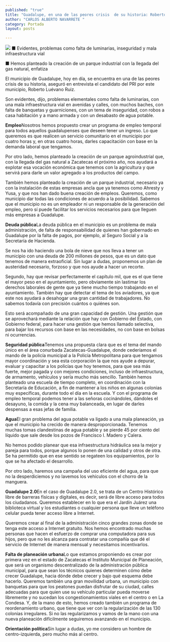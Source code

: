 ```yaml
---
published: "true"
title: "Guadalupe, en una de las peores crisis  de su historia: Roberto Luévano Ruiz"
author: "CARLOS ALBERTO NAVARRETE "
category: Portada
layout: posts

---
```


![](http://i.imgur.com/gCZ0Pdjm.jpg)
■ Evidentes, problemas como falta de luminarias, inseguridad y mala infraestructura vial

■ Hemos planteado la creación de un parque industrial con la llegada del gas natural, enfatiza

El municipio de Guadalupe, hoy en día, se encuentra en una de las peores crisis de su historia, aseguró en entrevista el candidato del PRI por este municipio, Roberto Luévano Ruiz.

Son evidentes, dijo, problemas elementales como falta de luminarias, con una mala infraestructura vial en avenidas y calles, con muchos baches, con falta de banquetas y guarniciones, con un tema de inseguridad, con robos a casa habitación y a mano armada y con un desabasto de agua potable.

**Empleo**Nosotros hemos propuesto crear un programa de empleo temporal para todos aquellos guadalupenses que deseen tener un ingreso. Lo que queremos es que realicen un servicio comunitario en el municipio por cuatro horas y, en otras cuatro horas, darles capacitación con base en la demanda laboral que tengamos.

Por otro lado, hemos planteado la creación de un parque agroindustrial que, con la llegada del gas natural a Zacatecas el próximo año, nos ayudará a explotar esa vocación económica que tenemos con la agricultura y que servirá para darle un valor agregado a los productos del campo.

También hemos planteado la creación de un parque industrial, necesario ya con la instalación de estas empresas ancla que ya tenemos como Ahresty y Yusa, y que nos han dado buena creación de empleos. Queremos, como municipio dar todas las condiciones de acuerdo a la posibilidad.
Sabemos que el municipio no es un empleador ni un responsable de la generación del empleo, pero sí puede facilitar los servicios necesarios para que lleguen más empresas a Guadalupe.

**Deuda pública**La deuda pública en el municipio es un problema de mala administración, de falta de responsabilidad de quienes han gobernado en Guadalupe por la falta de pagos, por ejemplo, al Seguro Social y a la Secretaría de Hacienda.

Se nos ha ido haciendo una bola de nieve que nos lleva a tener un municipio con una deuda de 200 millones de pesos, que es un dato que tenemos de manera extraoficial.
Sin lugar a dudas, proponemos un plan de austeridad necesario, forzoso y que nos ayude a hacer un recorte. 

Segundo, hay que revisar perfectamente el capítulo mil, que es el que tiene el mayor peso en el ayuntamiento, pero obviamente sin lastimar los derechos laborales de gente que ya tiene mucho tiempo trabajando en el ayuntamiento.
También hay que detectar el tema de los aviadores, ya que este nos ayudará a desahogar una gran cantidad de trabajadores. No sabemos todavía con precisión cuántos o quiénes son.

Esto será acompañado de una gran capacidad de gestión. Una gestión que se aprovechará mediante la relación que hay con Gobierno del Estado, con Gobierno federal, para hacer una gestión que hemos llamado selectiva, para bajar los recursos con base en las necesidades, no con base en bolsas ni ocurrencias.

**Seguridad pública**Tenemos una propuesta clara que es el tema del mando único en el área conurbada Zacatecas-Guadalupe, donde cederíamos el mando de la policía municipal a la Policía Metropolitana para que tengamos mayor coordinación y sea esta corporación la que nos ayude a depurar, evaluar y capacitar a los policías que hoy tenemos, para que sea más fuerte, mejor pagada y con mejores condiciones, incluso de infraestructura, de armamento, vehículos y sería mucho más sencillo.
También hemos planteado una escuela de tiempo completo, en coordinación con la Secretaría de Educación, a fin de mantener a los niños en algunas colonias muy específicas, durante todo el día en la escuela. Y con el programa de empleo temporal podemos tener a las señoras cocinándoles, dándoles el desayuno, la comida y la cena muy balanceada, en lugar de darles despensas a esas jefas de familia.

**Agua**El gran problema del agua potable va ligado a una mala planeación, ya que el municipio ha crecido de manera desproporcionada. Tenemos muchas tomas clandestinas de agua potable y se pierde 45 por ciento del líquido que sale desde los pozos de Francisco I. Madero y Calera.

No hemos podido planear que esa infraestructura hidráulica sea la mejor y pareja para todos, porque algunos lo ponen de una calidad y otros de otra. Se ha permitido que en ese sentido se regateen los equipamientos, por lo que se ha afectado el desarrollo.

Por otro lado, haremos una campaña del uso eficiente del agua, para que no la desperdiciemos y no lavemos los vehículos con el chorro de la manguera.

**Guadalupe 2.0**En el caso de Guadalupe 2.0, se trata de un Centro Histórico libre de barreras físicas y digitales, es decir, será de libre acceso para todos los ciudadanos. Queremos establecer en lo que era el Jardín Juárez una biblioteca virtual y los estudiantes o cualquier persona que lleve un teléfono celular pueda tener acceso libre a Internet.

Queremos crear al final de la administración cinco grandes zonas donde se tenga este acceso a Internet gratuito. 
Nos hemos encontrado muchas personas que hacen el esfuerzo de comprar una computadora para sus hijos, pero que no les alcanza para contratar una compañía que dé el servicio de Internet de manera mensual y necesitamos incentivarlos.

**Falta de planeación urbana**Lo que estamos proponiendo es crear por primera vez en el estado de Zacatecas el Instituto Municipal de Planeación, que será un organismo descentralizado de la administración pública municipal, para que sean los técnicos quienes determinen cómo debe crecer Guadalupe, hacia dónde debe crecer y bajo qué esquema debe hacerlo.
Queremos también una gran movilidad urbana, un municipio con banquetas para que los peatones puedan disfrutar de su ciudad, calles adecuadas para que quien use su vehículo particular pueda moverse libremente y no sucedan los congestionamientos viales en el centro o en La Condesa.
Y, de la mano de esto, hemos creado también un programa de reordenamiento urbano, que tiene que ver con la regularización de las 130 colonias irregulares. Si no las regularizamos y vamos de la mano con una nueva planeación difícilmente seguiremos avanzando en el municipio.

**Orientación política**Sin lugar a dudas, yo me considero un hombre de centro-izquierda, pero mucho más al centro.
